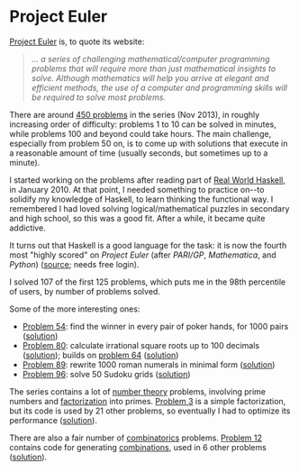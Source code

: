 Project Euler
=============

[Project Euler][1] is, to quote its website:

> *... a series of challenging mathematical/computer programming problems that will require more than just mathematical insights to solve. Although mathematics will help you arrive at elegant and efficient methods, the use of a computer and programming skills will be required to solve most problems.*

There are around [450 problems][2] in the series (Nov 2013), in roughly increasing order of difficulty: problems 1 to 10 can be solved in minutes, while problems 100 and beyond could take hours. The main challenge, especially from problem 50 on, is to come up with solutions that execute in a reasonable amount of time (usually seconds, but sometimes up to a minute).

I started working on the problems after reading part of [Real World Haskell][3], in January 2010. At that point, I needed something to practice on--to solidify my knowledge of Haskell, to learn thinking the functional way. I remembered I had loved solving logical/mathematical puzzles in secondary and high school, so this was a good fit. After a while, it became quite addictive.

It turns out that Haskell is a good language for the task: it is now the fourth most "highly scored" on *Project Euler* (after *PARI/GP*, *Mathematica*, and *Python*) ([source][4]; needs free login).

I solved 107 of the first 125 problems, which puts me in the 98th percentile of users, by number of problems solved.

Some of the more interesting ones:

- [Problem 54][11]: find the winner in every pair of poker hands, for 1000 pairs ([solution][12])
- [Problem 80][5]: calculate irrational square roots up to 100 decimals ([solution][6]); builds on [problem 64][7] ([solution][8])
- [Problem 89][13]: rewrite 1000 roman numerals in minimal form ([solution][14])
- [Problem 96][9]: solve 50 Sudoku grids ([solution][10])

The series contains a lot of [number theory][100] problems, involving prime numbers and [factorization][101] into primes. [Problem 3][15] is a simple factorization, but its code is used by 21 other problems, so eventually I had to optimize its performance ([solution][16]).

There are also a fair number of [combinatorics][102] problems. [Problem 12][17] contains code for generating [combinations][103], used in 6 other problems ([solution][18]).


  [1]: http://projecteuler.net/
  [2]: http://projecteuler.net/problems
  [3]: http://www.amazon.com/Real-World-Haskell-Bryan-OSullivan/dp/0596514980
  [4]: http://projecteuler.net/languages
  
  [100]: http://en.wikipedia.org/wiki/Number_Theory
  [101]: http://en.wikipedia.org/wiki/Integer_factorization
  [102]: http://en.wikipedia.org/wiki/Combinatorics
  [103]: http://en.wikipedia.org/wiki/Combinations
  
  [5]: http://projecteuler.net/problem=80
  [6]: https://github.com/aistrate/ProjectEuler/blob/master/Solutions/Prob080.hs
  
  [7]: http://projecteuler.net/problem=64
  [8]: https://github.com/aistrate/ProjectEuler/blob/master/Solutions/Prob064.hs
  
  [9]: http://projecteuler.net/problem=96
  [10]: https://github.com/aistrate/ProjectEuler/blob/master/Solutions/Prob096.hs
  
  [11]: http://projecteuler.net/problem=54
  [12]: https://github.com/aistrate/ProjectEuler/blob/master/Solutions/Prob054.hs
  
  [13]: http://projecteuler.net/problem=89
  [14]: https://github.com/aistrate/ProjectEuler/blob/master/Solutions/Prob089.hs
  
  [15]: http://projecteuler.net/problem=3
  [16]: https://github.com/aistrate/ProjectEuler/blob/master/Solutions/Prob003.hs
  
  [17]: http://projecteuler.net/problem=12
  [18]: https://github.com/aistrate/ProjectEuler/blob/master/Solutions/Prob012.hs

